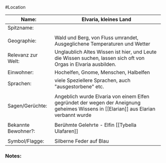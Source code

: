 #Location

| Name:               | Elvaria, kleines Land                                                                                                                         |
| ------------------- | --------------------------------------------------------------------------------------------------------------------------------------------- |
| Spitzname:          |                                                                                                                                               |
|                     |                                                                                                                                               |
| Geographie:         | Wald und Berg, von Fluss umrandet, Ausgeglichene Temperaturen und Wetter                                                                      |
| Relevanz zur Welt:  | Unglaublich Altes Wissen ist hier, und Leute die Wissen suchen, lassen sich oft von Orgas in Elvaria ausbilden.                               |
| Einwohner:          | Hochelfen, Gnome, Menschen, Halbelfen                                                                                                         |
| Sprachen:           | viele Speziellere Sprachen, auch "ausgestorbene" etc.                                                                                         |
|                     |                                                                                                                                               |
| Sagen/Gerüchte:     | Angeblich wurde Elvaria von einem Elfen gegründet der wegen der Aneignung geheimes Wissens in [[Elarian]] aus Elarian verbannt wurde |
|                     |                                                                                                                                               |
| Bekannte Bewohner?: | Berühmte Gelehrte - Elfin [[Tybella Ulafaren]]                                                                                                |
|                     |                                                                                                                                               |
| Symbol/Flagge:      | Silberne Feder auf Blau                                                                                                                       |
### Notes:


